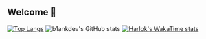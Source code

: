 ## Welcome 👋
[![Top Langs](https://github-readme-stats.vercel.app/api/top-langs/?username=b1ankdev&show_icons=true&theme=tokyonight)](https://github.com/anuraghazra/github-readme-stats)
![b1ankdev's GitHub stats](https://github-readme-stats.vercel.app/api?username=b1ankdev&show_icons=true&theme=tokyonight)
[![Harlok's WakaTime stats](https://github-readme-stats.vercel.app/api/wakatime?username=b1ankdev&theme=tokyonight)](https://github.com/anuraghazra/github-readme-stats)


<!--
**b1ankDEV/b1ankDEV** is a ✨ _special_ ✨ repository because its `README.md` (this file) appears on your GitHub profile.

Here are some ideas to get you started:

- 🔭 I’m currently working on ...
- 🌱 I’m currently learning ...
- 👯 I’m looking to collaborate on ...
- 🤔 I’m looking for help with ...
- 💬 Ask me about ...
- 📫 How to reach me: ...
- 😄 Pronouns: ...
- ⚡ Fun fact: ...
-->
